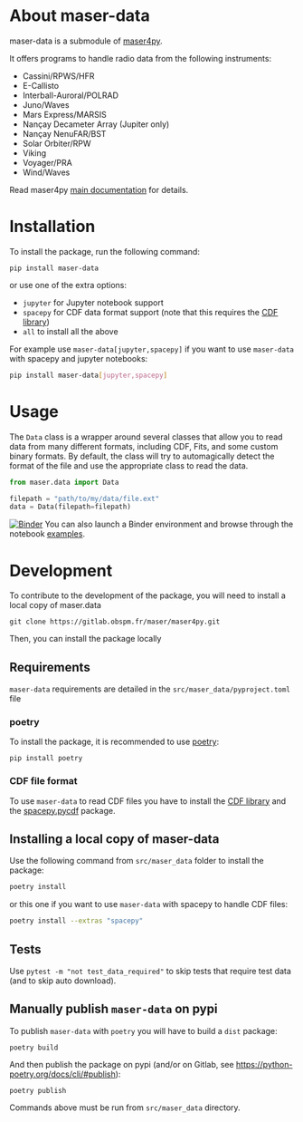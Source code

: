 # About maser-data

maser-data is a submodule of [maser4py](https://pypi.org/project/maser4py/).

It offers programs to handle radio data from the following instruments:

- Cassini/RPWS/HFR
- E-Callisto
- Interball-Auroral/POLRAD
- Juno/Waves
- Mars Express/MARSIS
- Nançay Decameter Array (Jupiter only)
- Nançay NenuFAR/BST
- Solar Orbiter/RPW
- Viking
- Voyager/PRA
- Wind/Waves

Read maser4py [main documentation](https://maser.pages.obspm.fr/maser4py/) for details.

# Installation

To install the package, run the following command:

```
pip install maser-data
```

or use one of the extra options:

- `jupyter` for Jupyter notebook support
- `spacepy` for CDF data format support (note that this requires the [CDF library](https://cdf.gsfc.nasa.gov/html/sw_and_docs.html))
- `all` to install all the above

For example use `maser-data[jupyter,spacepy]` if you want to use `maser-data` with spacepy and jupyter notebooks:

```bash
pip install maser-data[jupyter,spacepy]
```

# Usage

The `Data` class is a wrapper around several classes that allow you to read data from many different formats, including CDF, Fits, and some custom binary formats. By default, the class will try to automagically detect the format of the file and use the appropriate class to read the data.

```python
from maser.data import Data

filepath = "path/to/my/data/file.ext"
data = Data(filepath=filepath)
```

[![Binder](https://mybinder.org/badge_logo.svg)](https://mybinder.org/v2/git/https%3A%2F%2Fgitlab.obspm.fr%2Fmaser%2Fmaser4py.git/master) You can also launch a Binder environment and browse through the notebook [examples](https://gitlab.obspm.fr/maser/maser4py/-/tree/namespace/examples).

# Development

To contribute to the development of the package, you will need to install a local copy of maser.data

```
git clone https://gitlab.obspm.fr/maser/maser4py.git
```

Then, you can install the package locally

## Requirements

`maser-data` requirements are detailed in the `src/maser_data/pyproject.toml` file

### poetry

To install the package, it is recommended to use [poetry](https://python-poetry.org/docs/#installing-with-pip):

```
pip install poetry
```

### CDF file format

To use `maser-data` to read CDF files you have to install the [CDF library](https://cdf.gsfc.nasa.gov/html/sw_and_docs.html) and the [spacepy.pycdf](https://spacepy.github.io/install.html) package.

## Installing a local copy of maser-data

Use the following command from `src/maser_data` folder to install the package:

```bash
poetry install
```

or this one if you want to use `maser-data` with spacepy to handle CDF files:

```bash
poetry install --extras "spacepy"
```

## Tests

Use `pytest -m "not test_data_required"` to skip tests that require test data (and to skip auto download).

## Manually publish `maser-data` on pypi

To publish `maser-data` with `poetry` you will have to build a `dist` package:

```
poetry build
```

And then publish the package on pypi (and/or on Gitlab, see https://python-poetry.org/docs/cli/#publish):

```
poetry publish
```

Commands above must be run from `src/maser_data` directory.
